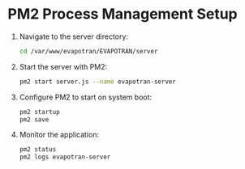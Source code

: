 # PM2 Process Management Setup

1. Navigate to the server directory:
   ```bash
   cd /var/www/evapotran/EVAPOTRAN/server
   ```

2. Start the server with PM2:
   ```bash
   pm2 start server.js --name evapotran-server
   ```

3. Configure PM2 to start on system boot:
   ```bash
   pm2 startup
   pm2 save
   ```

4. Monitor the application:
   ```bash
   pm2 status
   pm2 logs evapotran-server
   ```